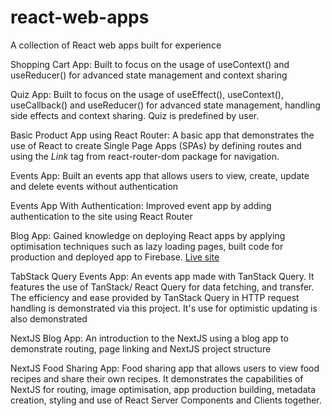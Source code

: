 # react-web-apps
A collection of React web apps built for experience

Shopping Cart App: Built to focus on the usage of useContext() and useReducer() for advanced state management and context sharing

Quiz App: Built to focus on the usage of useEffect(), useContext(), useCallback() and useReducer() for advanced state management, handling side effects and context sharing. Quiz is predefined by user.

Basic Product App using React Router: A basic app that demonstrates the use of React to create Single Page Apps (SPAs) by defining routes and using the _Link_ tag from react-router-dom package for navigation.

Events App: Built an events app that allows users to view, create, update and delete events without authentication

Events App With Authentication: Improved event app by adding authentication to the site using React Router

Blog App: Gained knowledge on deploying React apps by applying optimisation techniques such as lazy loading pages, built code for production and deployed app to Firebase. [Live site](https://react-deployment-cc7a3.web.app/)

TabStack Query Events App: An events app made with TanStack Query. It features the use of TanStack/ React Query for data fetching, and transfer. The efficiency and ease provided by TanStack Query in HTTP request handling is demonstrated via this project. It's use for optimistic updating is also demonstrated

NextJS Blog App: An introduction to the NextJS using a blog app to demonstrate routing, page linking and NextJS project structure

NextJS Food Sharing App: Food sharing app that allows users to view food recipes and share their own recipes. It demonstrates the capabilities of NextJS for routing, image optimisation, app production building, metadata creation, styling and use of React Server Components and Clients together.